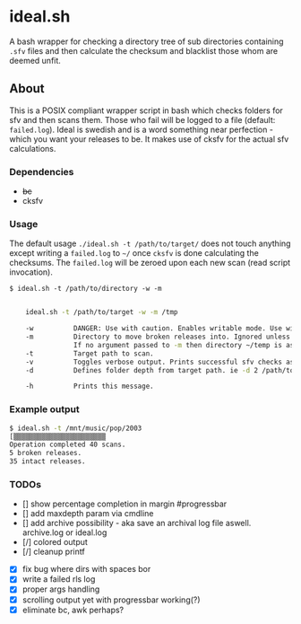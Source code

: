 # ideal.sh
A bash wrapper for checking a directory tree of sub directories containing `.sfv` files and then calculate the checksum and blacklist those whom are deemed unfit. 

## About
This is a POSIX compliant wrapper script in bash which checks folders for sfv and then scans them. Those
who fail will be logged to a file (default: `failed.log`). Ideal is swedish and is a word something near
perfection - which you want your releases to be. It makes use of cksfv for the actual sfv calculations.

### Dependencies

* ~~bc~~
* cksfv

### Usage
The default usage `./ideal.sh -t /path/to/target/` does not touch anything except writing a `failed.log` to `~/` once `cksfv` is done calculating the checksums. The `failed.log` will be zeroed upon each new scan (read script invocation).

`$ ideal.sh -t /path/to/directory -w -m`

```bash

	ideal.sh -t /path/to/target -w -m /tmp

	-w			DANGER: Use with caution. Enables writable mode. Use with --move. 
	-m			Directory to move broken releases into. Ignored unless -w is supplied.
				If no argument passed to -m then directory ~/temp is assumed for moving the broken folders to.
	-t			Target path to scan.
	-v			Toggles verbose output. Prints successful sfv checks aswell.
	-d			Defines folder depth from target path. ie -d 2 /path/to/podcast will search 2 levels down.

	-h			Prints this message.

```

### Example output
```bash
$ ideal.sh -t /mnt/music/pop/2003
[▒▒▒▒▒▒▒▒▒▒▒▒▒▒▒▒▒▒▒▒▒▒▒                                                       ]
Operation completed 40 scans.
5 broken releases.
35 intact releases.
```

### TODOs


* [] show percentage completion in margin #progressbar
* [] add maxdepth param via cmdline
* [] add archive possibility - aka save an archival log file aswell. archive.log or ideal.log
* [/] colored output
* [/] cleanup printf

* [x] fix bug where dirs with spaces bor
* [x] write a failed rls log
* [x] proper args handling
* [x] scrolling output yet with progressbar working(?)
* [x] eliminate bc, awk perhaps?

